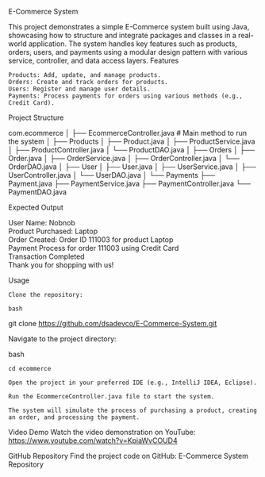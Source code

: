 E-Commerce System

This project demonstrates a simple E-Commerce system built using Java, showcasing how to structure and integrate packages and classes in a real-world application. The system handles key features such as products, orders, users, and payments using a modular design pattern with various service, controller, and data access layers.
Features

    Products: Add, update, and manage products.
    Orders: Create and track orders for products.
    Users: Register and manage user details.
    Payments: Process payments for orders using various methods (e.g., Credit Card).

Project Structure

com.ecommerce
│
├── EcommerceController.java   # Main method to run the system
│
├── Products
│   ├── Product.java
│   ├── ProductService.java
│   ├── ProductController.java
│   └── ProductDAO.java
│
├── Orders
│   ├── Order.java
│   ├── OrderService.java
│   ├── OrderController.java
│   └── OrderDAO.java
│
├── User
│   ├── User.java
│   ├── UserService.java
│   ├── UserController.java
│   └── UserDAO.java
│
└── Payments
    ├── Payment.java
    ├── PaymentService.java
    ├── PaymentController.java
    └── PaymentDAO.java


Expected Output

User Name: Nobnob  
Product Purchased: Laptop  
Order Created: Order ID 111003 for product Laptop  
Payment Process for order 111003 using Credit Card  
Transaction Completed  
Thank you for shopping with us!  
 

Usage

    Clone the repository:

    bash

git clone https://github.com/dsadevco/E-Commerce-System.git

Navigate to the project directory:

bash

    cd ecommerce

    Open the project in your preferred IDE (e.g., IntelliJ IDEA, Eclipse).

    Run the EcommerceController.java file to start the system.

    The system will simulate the process of purchasing a product, creating an order, and processing the payment.

Video Demo
Watch the video demonstration on YouTube: https://www.youtube.com/watch?v=KpiaWvCOUD4

GitHub Repository
Find the project code on GitHub: E-Commerce System Repository
